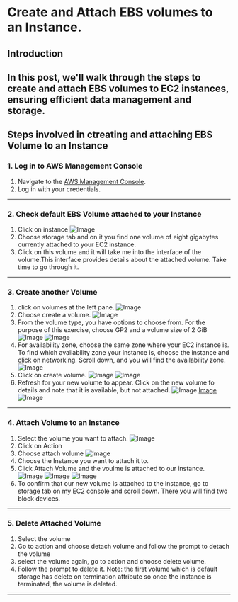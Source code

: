 # Create and Attach EBS volumes to an Instance.

## Introduction
In this post, we'll walk through the steps to create and attach EBS volumes to EC2 instances, ensuring efficient data management and storage.
---

## Steps involved in ctreating and attaching EBS Volume to an Instance

### 1. Log in to AWS Management Console
1. Navigate to the [AWS Management Console](https://aws.amazon.com/console/).
2. Log in with your credentials.

---

### 2. Check default EBS Volume attached to your Instance
1. Click on instance
![Image](https://github.com/user-attachments/assets/2d1bd528-ac93-4ed1-b6c8-11b79f628a8d)
2. Choose storage tab and on it you find one volume of eight gigabytes currently attached to your EC2 instance.
3. Click on this volume and it will take me into the interface of the volume.This interface provides details about the attached volume. Take time to go through it. 

---

### 3. Create another Volume
1. click on volumes at the left pane.
![Image](https://github.com/user-attachments/assets/91f97524-76e1-44fd-bb02-04e916d48f88)
2. Choose create a volume.
![Image](https://github.com/user-attachments/assets/72380190-45de-4361-b61a-9bed55d28bf4)
3. From the volume type, you have options to choose from. For the purpose of this exercise, choose GP2 and a volume size of 2 GiB 
![Image](https://github.com/user-attachments/assets/424e5ede-b980-49e3-97aa-2fbdf658905e)
![Image](https://github.com/user-attachments/assets/b6ce16d1-eb1e-48de-8371-a3d2a8f57b70)
4. For availability zone, choose the same zone where your EC2 instance is. To find which availability zone your instance is, choose the instance and click on networking.
Scroll down, and you will find the availability zone.
![Image](https://github.com/user-attachments/assets/2c6c149d-7c45-4b09-9280-a3ce833caece)
5. Click on create volume.
![Image](https://github.com/user-attachments/assets/cb66244c-3046-4459-aa19-82d6e60f3bed)
![Image](https://github.com/user-attachments/assets/14160844-9e16-4b33-9515-70129a111dc2)
6. Refresh for your new volume to appear. Click on the new volume fo details and note that it is available, but not attached.
![Image](https://github.com/user-attachments/assets/57711887-5c95-4ca4-8d8a-89d32e7a5ae1)
[Image](https://github.com/user-attachments/assets/8202224c-e49b-44f6-80c7-b5d34a03dcd8)
![Image](https://github.com/user-attachments/assets/5d99dec8-f3c3-4e44-afb6-e37b7d472ef8)

---

### 4. Attach Volume to an Instance
1. Select the volume you want to attach.
![Image](https://github.com/user-attachments/assets/95844ce8-a43f-42b8-9f88-1e3bd3fb466b)
2. Click on Action
3. Choose attach volume
![Image](https://github.com/user-attachments/assets/26adc926-67dc-4265-aabc-ce4b4a252b6c)
4. Choose the Instance you want to attach it to.
5. Click Attach Volume and the voulme is attached to our instance.
![Image](https://github.com/user-attachments/assets/35310f0f-1229-4710-8a62-c82e3ac02d18)
![Image](https://github.com/user-attachments/assets/f337c0bc-a00d-4393-b56d-c3aacca2a7d9)
![Image](https://github.com/user-attachments/assets/f3a2fa36-a0f0-43e4-b62d-e02fb425bc7a)
6. To confirm that our new volume is attached to the instance, go to storage tab on my EC2 console and scroll down. There you will find
two block devices.

---

### 5. Delete Attached Volume
1. Select the volume
2. Go to action and choose detach volume and follow the prompt to detach the volume
3. select the volume again, go to action and choose delete volume.
4. Follow the prompt to delete it.
Note: the first volume which is default storage has delete on termination attribute so once the instance is terminated, the volume is deleted.

---
